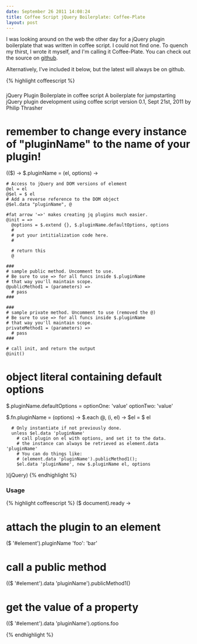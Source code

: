 ```yaml
---
date: September 26 2011 14:08:24
title: Coffee Script jQuery Boilerplate: Coffee-Plate
layout: post
---
```


I was looking around on the web the other day for a jQuery plugin
boilerplate that was written in coffee script. I could not find one. To
quench my thirst, I wrote it myself, and I'm calling it Coffee-Plate.
You can check out the source on [github](http://github.com/pthrasher/coffee-plate).

Alternatively, I've included it below, but the latest will always be on
github.

{% highlight coffeescript %}
###
jQuery Plugin Boilerplate in coffee script
A boilerplate for jumpstarting jQuery plugin development using coffee script
version 0.1, Sept 21st, 2011
by Philip Thrasher
###

# remember to change every instance of "pluginName" to the name of your plugin!
(($) ->
  $.pluginName = (el, options) ->

    # Access to jQuery and DOM versions of element
    @el = el
    @$el = $ el
    # Add a reverse reference to the DOM object
    @$el.data "pluginName", @

    #fat arrow '=>' makes creating jq plugins much easier.
    @init = =>
      @options = $.extend {}, $.pluginName.defaultOptions, options
      #
      # put your intitialization code here.
      #

      # return this
      @

    ###
    # sample public method. Uncomment to use.
    # Be sure to use => for all funcs inside $.pluginName
    # that way you'll maintain scope.
    @publicMethod1 = (parameters) =>
      # pass
    ###

    ###
    # sample private method. Uncomment to use (removed the @)
    # Be sure to use => for all funcs inside $.pluginName
    # that way you'll maintain scope.
    privateMethod1 = (parameters) =>
      # pass
    ###

    # call init, and return the output
    @init()

  # object literal containing default options
  $.pluginName.defaultOptions = 
    optionOne: 'value'
    optionTwo: 'value'

  $.fn.pluginName = (options) ->
    $.each @, (i, el) ->
      $el = $ el

      # Only instantiate if not previously done.
      unless $el.data 'pluginName'
        # call plugin on el with options, and set it to the data.
        # the instance can always be retrieved as element.data 'pluginName'
        # You can do things like:
        # (element.data 'pluginName').publicMethod1();
        $el.data 'pluginName', new $.pluginName el, options
)(jQuery)
{% endhighlight %}

### Usage

{% highlight coffeescript %}
($ document).ready ->
  # attach the plugin to an element
  ($ '#element').pluginName 'foo': 'bar'

  # call a public method
  (($ '#element').data 'pluginName').publicMethod1()

  # get the value of a property
  (($ '#element').data 'pluginName').options.foo

{% endhighlight %}

